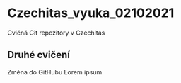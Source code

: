# Czechitas_vyuka_02102021
Cvičná Git repozitory v Czechitas
## Druhé cvičení
Změna do GitHubu Lorem ipsum
